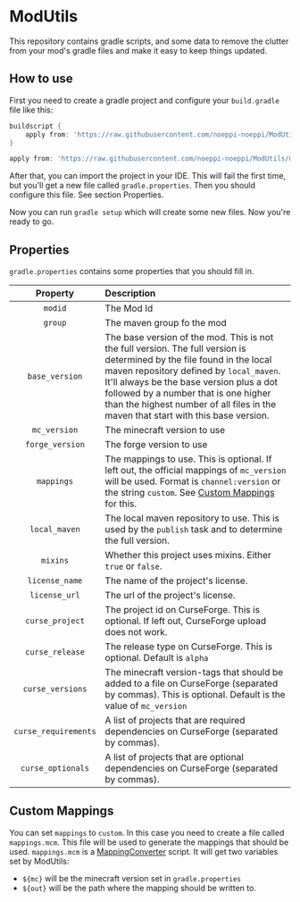 # ModUtils

This repository contains gradle scripts, and some data to remove the clutter from your mod's gradle files and make it easy to keep things updated.

## How to use

First you need to create a gradle project and configure your `build.gradle` file like this:

```groovy
buildscript {
    apply from: 'https://raw.githubusercontent.com/noeppi-noeppi/ModUtils/master/buildscript.gradle', to: buildscript
}

apply from: 'https://raw.githubusercontent.com/noeppi-noeppi/ModUtils/master/mod.gradle'
```

After that, you can import the project in your IDE. This will fail the first time, but you'll get a new file called `gradle.properties`. Then you should configure this file. See section Properties.

Now you can run `gradle setup` which will create some new files. Now you're ready to go.

## Properties

`gradle.properties` contains some properties that you should fill in.

| Property | Description |
| :---: | :--- |
| `modid` | The Mod Id |
| `group` | The maven group fo the mod |
| `base_version` | The base version of the mod. This is not the full version. The full version is determined by the file found in the local maven repository defined by `local_maven`. It'll always be the base version plus a dot followed by a number that is one higher than the highest number of all files in the maven that start with this base version. |
| `mc_version` | The minecraft version to use |
| `forge_version` | The forge version to use |
| `mappings` | The mappings to use. This is optional. If left out, the official mappings of `mc_version` will be used. Format is `channel:version` or the string `custom`. See [Custom Mappings](#custom-mappings) for this. |
| `local_maven` | The local maven repository to use. This is used by the `publish` task and to determine the full version. |
| `mixins` | Whether this project uses mixins. Either `true` or `false`. |
| `license_name` | The name of the project's license. |
| `license_url` | The url of the project's license. |
| `curse_project` | The project id on CurseForge. This is optional. If left out, CurseForge upload does not work.  |
| `curse_release` | The release type on CurseForge. This is optional. Default is `alpha` |
| `curse_versions` | The minecraft version-tags that should be added to a file on CurseForge (separated by commas). This is optional. Default is the value of `mc_version` |
| `curse_requirements` | A list of projects that are required dependencies on CurseForge (separated by commas). |
| `curse_optionals` | A list of projects that are optional dependencies on CurseForge (separated by commas). |

## Custom Mappings

You can set `mappings` to `custom`. In this case you need to create a file called `mappings.mcm`. This file will be used to generate the mappings that should be used. `mappings.mcm` is a [MappingConverter](https://github.com/noeppi-noeppi/MappingConverter) script. It will get two variables set by ModUtils:

  * `${mc}` will be the minecraft version set in `gradle.properties`
  * `${out}` will be the path where the mapping should be written to.